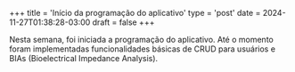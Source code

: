 +++
title = 'Início da programação do aplicativo'
type = 'post'
date = 2024-11-27T01:38:28-03:00
draft = false
+++

Nesta semana, foi iniciada a programação do aplicativo.
Até o momento foram implementadas funcionalidades básicas de CRUD para usuários e BIAs (Bioelectrical Impedance Analysis).
